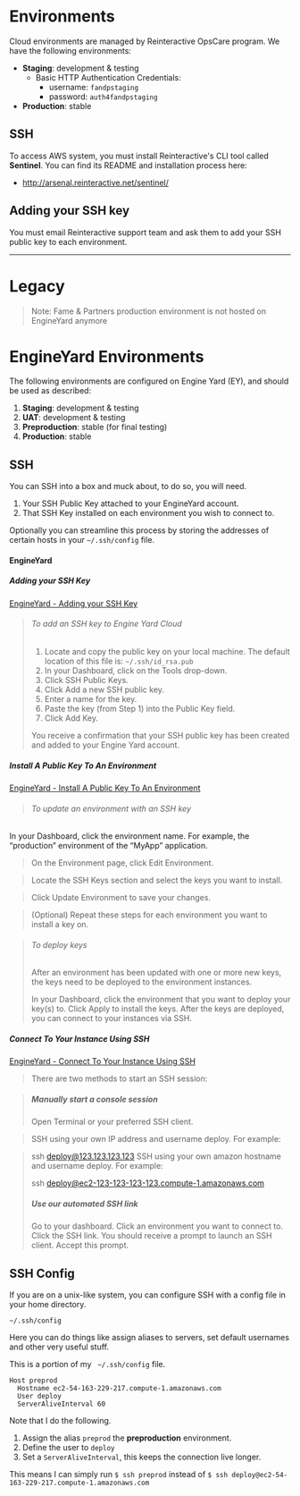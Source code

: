 # Environments

Cloud environments are managed by Reinteractive OpsCare program. We have the following environments:

- **Staging**: development & testing
    - Basic HTTP Authentication Credentials:
        - username: `fandpstaging`
        - password: `auth4fandpstaging`
- **Production**: stable

## SSH

To access AWS system, you must install Reinteractive's CLI tool called **Sentinel**. You can find its README and installation process here:

- http://arsenal.reinteractive.net/sentinel/

## Adding your SSH key

You must email Reinteractive support team and ask them to add your SSH public key to each environment.

---

# Legacy

> Note: Fame & Partners production environment is not hosted on EngineYard anymore

# EngineYard Environments

The following environments are configured on Engine Yard (EY), and should be used as described:

1. **Staging**: development & testing
2. **UAT**: development & testing
4. **Preproduction**: stable (for final testing)
3. **Production**: stable

## SSH

You can SSH into a box and muck about, to do so, you will need.

1. Your SSH Public Key attached to your EngineYard account.
1. That SSH Key installed on each environment you wish to connect to.

Optionally you can streamline this process by storing the addresses of certain hosts in your `~/.ssh/config` file.

#### EngineYard
##### Adding your SSH Key

[EngineYard - Adding your SSH Key](https://support.cloud.engineyard.com/hc/en-us/articles/205407248-Add-an-SSH-Key)

> ###### To add an SSH key to Engine Yard Cloud
> 1. Locate and copy the public key on your local machine. The default location of this file is:
       `~/.ssh/id_rsa.pub`
> 2. In your Dashboard, click on the Tools drop-down.
> 3. Click SSH Public Keys.
> 4. Click Add a new SSH public key.
> 5. Enter a name for the key.
> 6. Paste the key (from Step 1) into the Public Key field.
> 7. Click Add Key.
>
> You receive a confirmation that your SSH public key has been created and added to your Engine Yard account.

##### Install A Public Key To An Environment

[EngineYard - Install A Public Key To An Environment](https://support.cloud.engineyard.com/hc/en-us/articles/205407268-Install-a-Public-Key-to-an-Environment)

> ###### To update an environment with an SSH key
In your Dashboard, click the environment name.
For example, the “production” environment of the “MyApp” application.

> On the Environment page, click Edit Environment.

> Locate the SSH Keys section and select the keys you want to install.

> Click Update Environment to save your changes.

> (Optional) Repeat these steps for each environment you want to install a key on.

> ###### To deploy keys
> After an environment has been updated with one or more new keys, the keys need to be deployed to the environment instances.
>
> In your Dashboard, click the environment that you want to deploy your key(s) to.
> Click Apply to install the keys.
> After the keys are deployed, you can connect to your instances via SSH.

##### Connect To Your Instance Using SSH

[EngineYard - Connect To Your Instance Using SSH](https://support.cloud.engineyard.com/hc/en-us/articles/205407258-Connect-to-Your-Instance-Using-SSH)

> There are two methods to start an SSH session:

> ##### Manually start a console session
> Open Terminal or your preferred SSH client.

> SSH using your own IP address and username deploy. For example:

> ssh deploy@123.123.123.123
> SSH using your own amazon hostname and username deploy. For example:
>
> ssh deploy@ec2-123-123-123-123.compute-1.amazonaws.com
> ##### Use our automated SSH link
> Go to your dashboard.
> Click an environment you want to connect to.
> Click the SSH link.
> You should receive a prompt to launch an SSH client. Accept this prompt.

## SSH Config

If you are on a unix-like system, you can configure SSH with a config file in your home directory.

```
~/.ssh/config
```

Here you can do things like assign aliases to servers, set default usernames and other very useful stuff.

This is a portion of my ` ~/.ssh/config` file.


```
Host preprod
  Hostname ec2-54-163-229-217.compute-1.amazonaws.com
  User deploy
  ServerAliveInterval 60
```

Note that I do the following.

1. Assign the alias `preprod` the **preproduction** environment.
1. Define the user to `deploy`
1. Set a `ServerAliveInterval`, this keeps the connection live longer.

This means I can simply run `$ ssh preprod` instead of `$ ssh deploy@ec2-54-163-229-217.compute-1.amazonaws.com`

